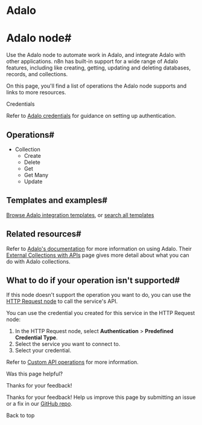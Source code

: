 # Adalo

[ ](https://github.com/n8n-io/n8n-docs/edit/main/docs/integrations/builtin/app-nodes/n8n-nodes-base.adalo.md "Edit this page")

# Adalo node#

Use the Adalo node to automate work in Adalo, and integrate Adalo with other applications. n8n has built-in support for a wide range of Adalo features, including like creating, getting, updating and deleting databases, records, and collections.

On this page, you'll find a list of operations the Adalo node supports and links to more resources.

Credentials

Refer to [Adalo credentials](../../credentials/adalo/) for guidance on setting up authentication. 

## Operations#

  * Collection
    * Create
    * Delete
    * Get
    * Get Many
    * Update



## Templates and examples#

[Browse Adalo integration templates](https://n8n.io/integrations/adalo/), or [search all templates](https://n8n.io/workflows/)

## Related resources#

Refer to [Adalo's documentation](https://help.adalo.com/) for more information on using Adalo. Their [External Collections with APIs](https://help.adalo.com/integrations/external-collections-with-apis) page gives more detail about what you can do with Adalo collections.

## What to do if your operation isn't supported#

If this node doesn't support the operation you want to do, you can use the [HTTP Request node](../../core-nodes/n8n-nodes-base.httprequest/) to call the service's API.

You can use the credential you created for this service in the HTTP Request node: 

  1. In the HTTP Request node, select **Authentication** > **Predefined Credential Type**.
  2. Select the service you want to connect to.
  3. Select your credential.



Refer to [Custom API operations](../../../custom-operations/) for more information.

Was this page helpful? 

Thanks for your feedback! 

Thanks for your feedback! Help us improve this page by submitting an issue or a fix in our [GitHub repo](https://github.com/n8n-io/n8n-docs). 

Back to top 
